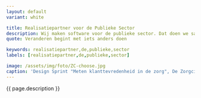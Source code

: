 ```yaml
---
layout: default
variant: white

title: Realisatiepartner voor de Publieke Sector
description: Wij maken software voor de publieke sector. Dat doen we samen met de mensen die onze software gebruiken. Onze aanpak is gebaseerd op een combinatie van bestaande technieken als Design Thinking, Service Design, Lean Startup en Agile. [Lees meer over ons.](/)
quote: Veranderen begint met iets anders doen

keywords: realisatiepartner,de,publieke,sector
labels: [realisatiepartner,de,publieke,sector]

image: /assets/img/foto/ZC-choose.jpg
caption: 'Design Sprint "Meten klanttevredenheid in de zorg", De Zorgcirkel'
---
```

{{ page.description }}